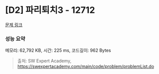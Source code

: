 # [D2] 파리퇴치3 - 12712 

[문제 링크](https://swexpertacademy.com/main/code/problem/problemDetail.do?contestProbId=AXuARWAqDkQDFARa) 

### 성능 요약

메모리: 62,792 KB, 시간: 225 ms, 코드길이: 962 Bytes



> 출처: SW Expert Academy, https://swexpertacademy.com/main/code/problem/problemList.do